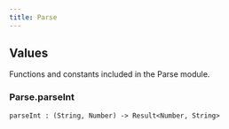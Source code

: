 ```yaml
---
title: Parse
---
```


## Values

Functions and constants included in the Parse module.

### Parse.**parseInt**

```grain
parseInt : (String, Number) -> Result<Number, String>
```

